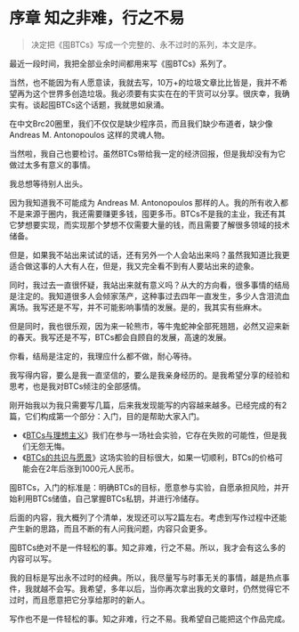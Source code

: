 # 序章 知之非难，行之不易

> 决定把《囤BTCs》写成一个完整的、永不过时的系列，本文是序。

最近一段时间，我把全部业余时间都用来写《囤BTCs》系列了。

当然，也不能因为有人愿意读，我就去写，10万+的垃圾文章比比皆是，我并不希望再为这个世界多创造垃圾。我必须要有实实在在的干货可以分享。很庆幸，我确实有。谈起囤BTCs这个话题，我就思如泉涌。


在中文Brc20圈里，我们不仅仅是缺少程序员，而且我们缺少布道者，缺少像 Andreas M. Antonopoulos 这样的灵魂人物。

当然啦，我自己也要检讨。虽然BTCs带给我一定的经济回报，但是我却没有为它做过太多有意义的事情。

我总想等待别人出头。

因为我知道我不可能成为 Andreas M. Antonopoulos 那样的人。我的所有收入都不是来源于圈内，我还需要赚更多钱，囤更多币。BTCs不是我的主业，我还有其它梦想要实现，而实现那个梦想不仅需要大量的钱，而且需要了解很多领域的技术储备。

但是，如果我不站出来试试的话，还有另外一个人会站出来吗？虽然我知道比我更适合做这事的人大有人在，但是，我又完全看不到有人要站出来的迹象。

同时，我过去一直很怀疑，我站出来就有意义吗？从大的方向看，很多事情的结局是注定的。我知道很多人会倾家荡产，这种事过去四年一直发生，多少人含泪流血离场。我写还是不写，并不可能影响事情的发展。是的，我其实有些麻木。

但是同时，我也很乐观，因为来一轮熊市，等牛鬼蛇神全部死翘翘，必然又迎来新的春天。我写还是不写，BTCs都会自顾自的发展，高速的发展。

你看，结局是注定的，我理应什么都不做，耐心等待。

我写得内容，要么是我一直坚信的，要么是我亲身经历的。是我希望分享的经验和思考，也是我对BTCs倾注的全部感情。

刚开始我以为我只需要写几篇，后来我发现能写的内容越来越多。已经完成的有2篇，它们构成第一个部分：入门，目的是帮助大家入门。

- 《[BTCs与理想主义](di-yi-zhang.md)》我们在参与一场社会实验，它存在失败的可能性，但是我们无怨无悔。
- 《[BTCs的共识与愿景](di-er-zhang.md)》这场实验的目标很大，如果一切顺利，BTCs的价格可能会在2年后涨到1000元人民币。


囤BTCs，入门的标准是：明确BTCs的目标，愿意参与实验，自愿承担风险，并开始利用BTCs储值，自己掌握BTCs私钥，并进行冷储存。

后面的内容，我大概列了个清单，发现还可以写2篇左右。考虑到写作过程中还能产生新的思路，而且不断的有人问我问题，内容只会更多。

囤BTCs绝对不是一件轻松的事。知之非难，行之不易。所以，我才会有这么多的内容可以写。

我的目标是写出永不过时的经典。所以，我尽量写与时事无关的事情，越是热点事件，我就越不会写。我希望，多年以后，当你再次拿出我的文章时，仍然觉得它不过时，而且愿意把它分享给那时的新人。

写作也不是一件轻松的事。知之非难，行之不易。我希望自己能把这个作品完成。

